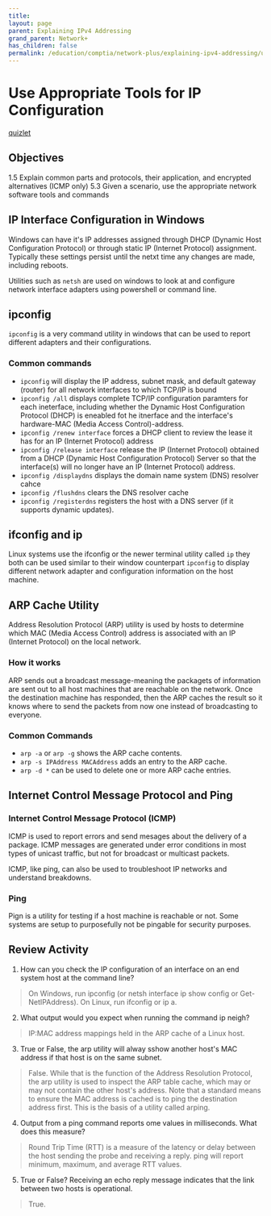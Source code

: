 ```yaml
---
title: 
layout: page
parent: Explaining IPv4 Addressing
grand_parent: Network+
has_children: false
permalink: /education/comptia/network-plus/explaining-ipv4-addressing/use-appropriate-tools-to-test-ip-configuration
---
```


# Use Appropriate Tools for IP Configuration

[quizlet](https://quizlet.com/949821552/comptia-network-n10-008-test-ip-configuration-flash-cards/?i=3896f3&x=1qqt)

## Objectives

1.5 Explain common parts and protocols, their application, and encrypted alternatives (ICMP only)
5.3 Given a scenario, use the appropriate network software tools and commands

## IP Interface Configuration in Windows

Windows can have it's IP addresses assigned through DHCP (Dynamic Host Configuration Protocol) or through static IP (Internet Protocol) assignment. Typically these settings persist until the netxt time any changes are made, including reboots.

Utilities such as `netsh` are used on windows to look at and configure network interface adapters using powershell or command line.

## ipconfig

`ipconfig` is a very command utility in windows that can be used to report different adapters and their configurations.

### Common commands

- `ipconfig` will display the IP address, subnet mask, and default gateway (router) for all network interfaces to which TCP/IP is bound
- `ipconfig /all` displays complete TCP/IP configuration paramters for each ineterface, including whether the Dynamic Host Configuration Protocol (DHCP) is eneabled fot he itnerface and the interface's hardware-MAC (Media Access Control)-address.
- `ipconfig /renew interface` forces a DHCP client to review the lease it has for an IP (Internet Protocol) address
- `ipconfig /release interface` release the IP (Internet Protocol) obtained from a DHCP (Dynamic Host Configuration Protocol) Server so that the interface(s) will no longer have an IP (Internet Protocol) address.
- `ipconfig /displaydns` displays the domain name system (DNS) resolver cahce
- `ipconfig /flushdns` clears the DNS resolver cache
- `ipconfig /registerdns` registers the host with a DNS server (if it supports dynamic updates).

## ifconfig and ip

Linux systems use the ifconfig or the newer terminal utility called `ip` they both can be used similar to their window counterpart `ipconfig` to display different network adapter and configuration information on the host machine.

## ARP Cache Utility

Address Resolution Protocol (ARP) utility is used by hosts to determine which MAC (Media Access Control) address is associated with an IP (Internet Protocol) on the local network.

### How it works

ARP sends out a broadcast message-meaning the packagets of information are sent out to all host machines that are reachable on the network. Once the destination machine has responded, then the ARP caches the result so it knows where to send the packets from now one instead of broadcasting to everyone.

### Common Commands

- `arp -a` or `arp -g` shows the ARP cache contents.
- `arp -s IPAddress MACAddress` adds an entry to the ARP cache.
- `arp -d *` can be used to delete one or more ARP cache entries.

## Internet Control Message Protocol and Ping

### Internet Control Message Protocol (ICMP)

ICMP is used to report errors and send mesages about the delivery of a package. ICMP messages are generated under error conditions in most types of unicast traffic, but not for broadcast or multicast packets.

ICMP, like ping, can also be used to troubleshoot IP networks and understand breakdowns.

### Ping

Pign is a utility for testing if a host machine is reachable or not. Some systems are setup to purposefully not be pingable for security purposes.

## Review Activity

1. How can you check the IP configuration of an interface on an end system host at the command line?

> On Windows, run ipconfig (or netsh interface ip show config or Get-NetIPAddress). On Linux, run ifconfig or ip a.

2. What output would you expect when running the command ip neigh?

> IP:MAC address mappings held in the ARP cache of a Linux host.

3. True or False, the arp utility will alway sshow another host's MAC address if that host is on the same subnet.

> False. While that is the function of the Address Resolution Protocol, the arp utility is used to inspect the ARP table cache, which may or may not contain the other host's address. Note that a standard means to ensure the MAC address is cached is to ping the destination address first. This is the basis of a utility called arping.

4. Output from a ping command reports ome values in milliseconds. What does this measure?

> Round Trip Time (RTT) is a measure of the latency or delay between the host sending the probe and receiving a reply. ping will report minimum, maximum, and average RTT values.

5. True or False? Receiving an echo reply message indicates that the link between two hosts is operational.

> True.